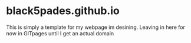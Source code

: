 # black5pades.github.io

This is simply a template for my webpage im desining. Leaving in here for now in
GITpages until I get an actual domain












